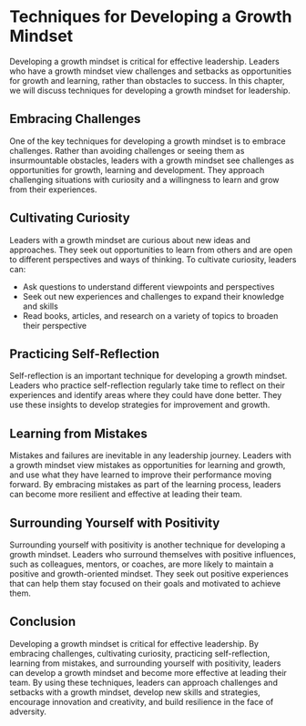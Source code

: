 Techniques for Developing a Growth Mindset
=================================================================================================

Developing a growth mindset is critical for effective leadership. Leaders who have a growth mindset view challenges and setbacks as opportunities for growth and learning, rather than obstacles to success. In this chapter, we will discuss techniques for developing a growth mindset for leadership.

Embracing Challenges
--------------------

One of the key techniques for developing a growth mindset is to embrace challenges. Rather than avoiding challenges or seeing them as insurmountable obstacles, leaders with a growth mindset see challenges as opportunities for growth, learning and development. They approach challenging situations with curiosity and a willingness to learn and grow from their experiences.

Cultivating Curiosity
---------------------

Leaders with a growth mindset are curious about new ideas and approaches. They seek out opportunities to learn from others and are open to different perspectives and ways of thinking. To cultivate curiosity, leaders can:

* Ask questions to understand different viewpoints and perspectives
* Seek out new experiences and challenges to expand their knowledge and skills
* Read books, articles, and research on a variety of topics to broaden their perspective

Practicing Self-Reflection
--------------------------

Self-reflection is an important technique for developing a growth mindset. Leaders who practice self-reflection regularly take time to reflect on their experiences and identify areas where they could have done better. They use these insights to develop strategies for improvement and growth.

Learning from Mistakes
----------------------

Mistakes and failures are inevitable in any leadership journey. Leaders with a growth mindset view mistakes as opportunities for learning and growth, and use what they have learned to improve their performance moving forward. By embracing mistakes as part of the learning process, leaders can become more resilient and effective at leading their team.

Surrounding Yourself with Positivity
------------------------------------

Surrounding yourself with positivity is another technique for developing a growth mindset. Leaders who surround themselves with positive influences, such as colleagues, mentors, or coaches, are more likely to maintain a positive and growth-oriented mindset. They seek out positive experiences that can help them stay focused on their goals and motivated to achieve them.

Conclusion
----------

Developing a growth mindset is critical for effective leadership. By embracing challenges, cultivating curiosity, practicing self-reflection, learning from mistakes, and surrounding yourself with positivity, leaders can develop a growth mindset and become more effective at leading their team. By using these techniques, leaders can approach challenges and setbacks with a growth mindset, develop new skills and strategies, encourage innovation and creativity, and build resilience in the face of adversity.
